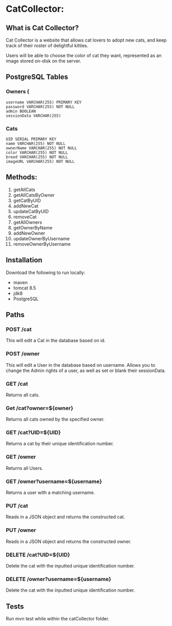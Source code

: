 
# CatCollector:
## What is Cat Collector?
Cat Collector is a website that allows cat lovers to adopt new cats, and keep track of their roster of delightful kitties. 

Users will be able to choose the color of cat they want, represented as an image stored on-disk on the server.


## PostgreSQL Tables
### Owners (
	username VARCHAR(255) PRIMARY KEY
	password VARCHAR(255) NOT NULL
	admin BOOLEAN
	sessionData VARCHAR(255)

### Cats
	UID SERIAL PRIMARY KEY
	name VARCHAR(255) NOT NULL
	ownerName VARCHAR(255) NOT NULL
	color VARCHAR(255) NOT NULL
	breed VARCHAR(255) NOT NULL
	imageURL VARCHAR(255) NOT NULL

## Methods:
1.	getAllCats				
2.	getAllCatsByOwner			
3.	getCatByUID				
4.	addNewCat				
5.	updateCatByUID					
6.	removeCat 				
7.	getAllOwners
8.	getOwnerByName			
9.	addNewOwner									
10.	updateOwnerByUsername
11.	removeOwnerByUsername

## Installation
Download the following to run locally:
- maven
- tomcat 8.5
- jdk8
- PostgreSQL

## Paths
### POST /cat
This will edit a Cat in the database based on id.

### POST /owner
This will edit a User in the database based on username.
Allows you to change the Admin rights of a user, as well as set or blank their sessionData.

### GET /cat
Returns all cats.

### Get /cat?owner=${owner}
Returns all cats owned by the specified owner.

### GET /cat?UID=${UID}
Returns a cat by their unique identification number.

### GET /owner
Returns all Users.

### GET /owner?username=${username}
Returns a user with a matching username.

### PUT /cat
Reads in a JSON object and returns the constructed cat.

### PUT /owner
Reads in a JSON object and returns the constructed owner.

### DELETE /cat?UID=${UID}
Delete the cat with the inputted unique identification number.

### DELETE /owner?username=${username}
Delete the cat with the inputted unique identification number.

## Tests
Run mvn test while within the catCollector folder.
